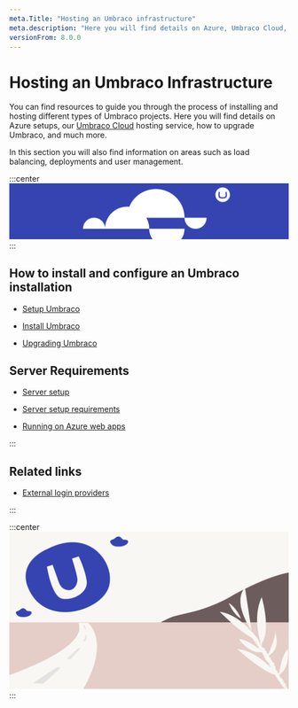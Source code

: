 ```yaml
---
meta.Title: "Hosting an Umbraco infrastructure" 
meta.description: "Here you will find details on Azure, Umbraco Cloud, upgrading Umbraco, server configuration and system requirements."
versionFrom: 8.0.0
---
```


# Hosting an Umbraco Infrastructure

You can find resources to guide you through the process of installing and hosting different types of Umbraco projects. Here you will find details on Azure setups, our [Umbraco Cloud](../../Umbraco-Cloud/) hosting service, how to upgrade Umbraco, and much more.

In this section you will also find information on areas such as load balancing, deployments and user management.

:::center
![Umbraco Cloud](images/cloud.png)
:::

## How to install and configure an Umbraco installation

- [Setup Umbraco](../../Fundamentals/Setup/)

- [Install Umbraco](../../Fundamentals/Setup/Install/)

- [Upgrading Umbraco](../../Fundamentals/Setup/Upgrading/)

## Server Requirements

- [Server setup](../../Fundamentals/Setup/Server-Setup/)

- [Server setup requirements](../../Fundamentals/Setup/Requirements/)

- [Running on Azure web apps](../../Fundamentals/Setup/Server-Setup/azure-web-apps)

:::

## Related links

- [External login providers](../../Fundamentals/Reference/Security/external-login-providers)

:::

:::center
![Umbraco Cloud](images/umbraco_free_way_01.png)
:::
